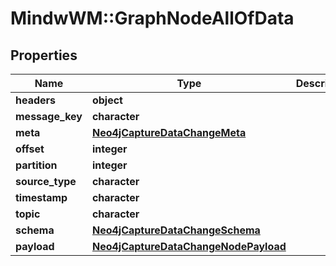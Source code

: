 # MindwWM::GraphNodeAllOfData


## Properties
Name | Type | Description | Notes
------------ | ------------- | ------------- | -------------
**headers** | **object** |  | 
**message_key** | **character** |  | 
**meta** | [**Neo4jCaptureDataChangeMeta**](Neo4jCaptureDataChange_meta.md) |  | 
**offset** | **integer** |  | 
**partition** | **integer** |  | 
**source_type** | **character** |  | 
**timestamp** | **character** |  | 
**topic** | **character** |  | 
**schema** | [**Neo4jCaptureDataChangeSchema**](Neo4jCaptureDataChange_schema.md) |  | 
**payload** | [**Neo4jCaptureDataChangeNodePayload**](Neo4jCaptureDataChangeNodePayload.md) |  | 


